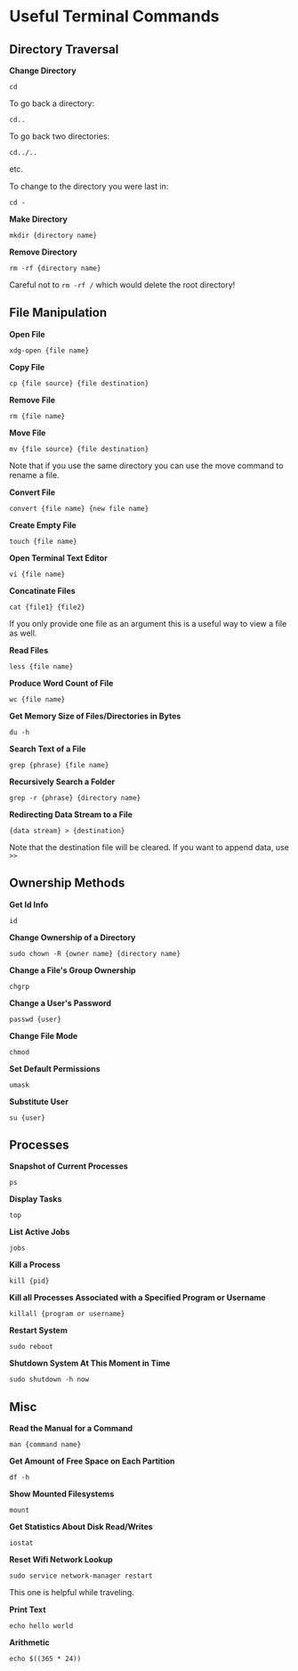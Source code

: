 # Useful Terminal Commands

## Directory Traversal

**Change Directory**

`cd`

To go back a directory:

`cd..`

To go back two directories:

`cd../..`

etc.

To change to the directory you were last in:

`cd -`

**Make Directory**

`mkdir {directory name}`

**Remove Directory**

`rm -rf {directory name}`

Careful not to `rm -rf /` which would delete the root directory!

## File Manipulation

**Open File**

`xdg-open {file name}`

**Copy File**

`cp {file source} {file destination}`

**Remove File**

`rm {file name}`

**Move File**

`mv {file source} {file destination}`

Note that if you use the same directory you can use the move command to rename a file.

**Convert File**

`convert {file name} {new file name}`

**Create Empty File**

`touch {file name}`

**Open Terminal Text Editor**

`vi {file name}`

**Concatinate Files**

`cat {file1} {file2}`

If you only provide one file as an argument this is a useful way to view a file as well.

**Read Files**

`less {file name}`

**Produce Word Count of File**

`wc {file name}`

**Get Memory Size of Files/Directories in Bytes**

`du -h`

**Search Text of a File**

`grep {phrase} {file name}`

**Recursively Search a Folder**

`grep -r {phrase} {directory name}`

**Redirecting Data Stream to a File**

`{data stream} > {destination}`

Note that the destination file will be cleared. If you want to append data, use `>>`

## Ownership Methods

**Get Id Info**

`id`

**Change Ownership of a Directory**

`sudo chown -R {owner name} {directory name}`

**Change a File's Group Ownership**

`chgrp`

**Change a User's Password**

`passwd {user}`

**Change File Mode**

`chmod`

**Set Default Permissions**

`umask`

**Substitute User**

`su {user}`

## Processes

**Snapshot of Current Processes**

`ps`

**Display Tasks**

`top`

**List Active Jobs**

`jobs`

**Kill a Process**

`kill {pid}`

**Kill all Processes Associated with a Specified Program or Username**

`killall {program or username}`

**Restart System**

`sudo reboot`

**Shutdown System At This Moment in Time**

`sudo shutdown -h now`

## Misc

**Read the Manual for a Command**

`man {command name}`

**Get Amount of Free Space on Each Partition**

`df -h`

**Show Mounted Filesystems**

`mount`

**Get Statistics About Disk Read/Writes**

`iostat`

**Reset Wifi Network Lookup**

`sudo service network-manager restart`

This one is helpful while traveling.

**Print Text**

`echo hello world`

**Arithmetic**

`echo $((365 * 24))`
